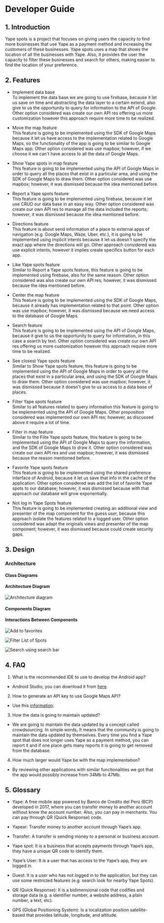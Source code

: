 # Developer Guide

## 1. Introduction

Yape spots is a project that focuses on giving users the capacity to find more businesses that use Yape as a payment method and increasing the customers of these businesses. Yape spots uses a map that shows the location of all the businesses with Yape. Also, it provides the user the capacity to filter these businesses and search for others, making easier to find the location of your preference.

## 2. Features

- Implement data base  
  To implement the data base we are going to use firebase, because it let us save on time and abstracting the data layer to a certain extend, also give to us the opportunity to query for information to the API of Google. Other option considered was create our own API res  offering us more customization however this approach require more time to be realized.

- Move the map feature  
  This feature is  going to be implemented using the SDK of Google Maps because it let us have access to the implementation related to Google Maps, so the functionality of the app is going to be similar to Google Maps app. Other option considered was use mapbox; however, if we choose it we can't have access to all the data of Google Maps.

- Show Yape spots in map feature  
  This feature is going to be implemented using the API of Google Maps in order to query all the places that exist in a particular area, and using the SDK of Google Maps to draw them. Other option considered was use mapbox; however, it was dismissed because the idea mentioned before.

- Report a Yape spots feature  
  This feature is going to be implemented using firebase, because it let use CRUD our data base in an easy way. Other option considered was create our own API res to manage all the data included the reports; however, it was dismissed because the idea mentioned before.

- Directions feature  
  This feature is about send information of a place to external apps of navigation (e.g. Google Maps, Waze, Uber, etc.), it is going to be implemented using implicit intents because it let us doesn't specify the exact app where the directions will go. Other approach considered was use explicit intents, however it implies create specifics button for each app.

- Like Yape spots feature  
  Similar to Report a Yape spots feature, this feature is going to be implemented using firebase, also for the same reason. Other option considered was also create our own API res; however, it was dismissed because the idea mentioned before.

- Center the map feature  
  This feature is going to be implemented using the SDK of Google Maps, because it already has implementation related to that point. Other option was use mapbox; however, it was dismissed because we need access to the database of Google Maps.

- Search feature  
  This feature is going to be implemented using the API of Google Maps, because it give to us the opportunity to query for information, in this case a search by text. Other option considered was create our own API res  offering us more customization however this approach require more time to be realized.

- See closest Yape spots feature  
  Similar to Show Yape spots feature, this feature is going to be implemented using the API of Google Maps in order to query all the places that exist in a particular area, and using the SDK of Google Maps to draw them. Other option considered was use mapbox; however, it was dismissed because it doesn't give to us access to a data base of places.

- Filter Yape spots feature  
  Similar to all features related to query information this feature is going to be implemented using the API of Google Maps. Other proposition considered was implemented our own API res; however, as discussed above it require a lot of time.

- Filter in map feature  
  Similar to the Filte Yape spots feature, this feature is going to be implemented using the API of Google Maps to query the information, and the SDK of Google Maps to draw it. Other option considered was create our own API res and use mapbox; however, it was dismissed because the reason mentioned before.

- Favorite Yape spots feature  
  This feature is going to be implemented using the shared preference interface of Android, because it let us save that info in the cache of the application. Other option considered was add the list of favorite Yape spots to our database; however, it was dismissed because with that approach our database will grow exponentially.

- Not log in Yape Spots feature  
  This feature is going to be implemented creating an additional view and presenter of the map component for the guess user, because this approach isolate the features related to a logged user. Other option considered was adapt the originals views and presenter of the map component; however, it was dismissed because could create security gaps.

## 3. Design

### Architecture

#### Class Diagrams

#### Architecture Diagram

![Architecture diagram](/documentation/developer_guide/Architecture_Diagram/architecture_diagram.png)

#### Components Diagram

#### Interactions Between Components

![Add to favorites](/documentation/developer_guide/Components_interaction/AddFavorite.jpg)


![Filter List of Spots](/documentation/developer_guide/Components_interaction/FilterList.jpg)


![Search using search bar](/documentation/developer_guide/Components_interaction/SearchBar.jpg)

## 4. FAQ

1. What is the recommended IDE to use to develop the Android app?
* Android Studio, you can download it from [here](https://developer.android.com/studio).

2. How to generate an API key to use Google Maps API?
* Use this [information](https://developers.google.com/maps/documentation/javascript/get-api-key).

3. How the data is going to maintain updated?
*  We are going to maintain the data updated by a concept called crowdsourcing. In simple words, It means that the community is going to maintain the data updated by themselves. Every time you find a Yape spot that does not longer uses Yape as a payment method, you can report it and if one place gets many reports it is going to get removed from the database.

4. How much larger would Yape be with the map implementation?
*  By reviewing other applications with similar functionalities we got that the app would possibly increase from 34Mb to 47Mb.

## 5. Glossary

  - Yape: A free mobile app powered by Banco de Credito del Perú (BCP) developed in 2017, where you can transfer money to another account without know the account number. Also, you can pay in merchants. You can pay through QR (Quick Response) code.

  - Yapear: Transfer money to another account through Yape’s app.

  - Transfer: A transfer is sending money to a personal or business account.

  - Yape spot: It is a business that accepts payments through Yape’s app, they have a unique QR code to identify them.

  - Yape’s User: It is a user that has access to the Yape’s app, they are logged in.

  - Guest: It is a user who has not logged in to the application, but they can use some restricted features (e.g. search look for nearby Yape Spots).

  - QR (Quick Response): It is a bidimensional code that codifies and storage data (e.g. a identifier number, a website address, a plain number, a text, etc).

  - GPS (Global Positioning System): Is a localization position satellite-based that provides latitude, longitude, and altitude.
